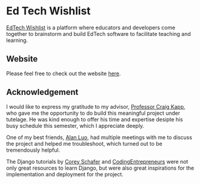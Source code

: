# Ed Tech Wishlist

[EdTech Wishlist](https://edtech-wishlist.herokuapp.com/) is a platform where educators and developers come together to brainstorm and build EdTech software to facilitate teaching and learning. 

## Website

Please feel free to check out the website [here](https://edtech-wishlist.herokuapp.com/). 

## Acknowledgement

I would like to express my gratitude to my advisor, [Professor Craig Kapp](https://www.linkedin.com/in/craigkapp/), who gave me the opportunity to do build this meaningful project under tutelage. He was kind enough to offer his time and expertise desipte his busy schedule this semester, which I appreciate deeply. 

One of my best friends, [Alan Luo](https://iltc.io/), had multiple meetings with me to discuss the project and helped me troubleshoot, which turned out to be tremendously helpful. 

The Django tutorials by [Corey Schafer](http://coreyms.com/) and [CodingEntrepreneurs](https://www.youtube.com/c/CodingEntrepreneurs/featured) were not only great resources to learn Django, but were also great inspirations for the implementation and deployment for the project.

